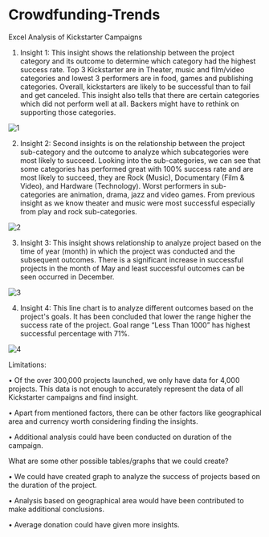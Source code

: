 # Crowdfunding-Trends
Excel Analysis of Kickstarter Campaigns

1.	Insight 1: This insight shows the relationship between the project category and its outcome to determine which category had the highest success rate. Top 3 Kickstarter are in Theater, music and film/video categories and lowest 3 performers are in food, games and publishing categories. Overall, kickstarters are likely to be successful than to fail and get canceled. This insight also tells that there are certain categories which did not perform well at all. Backers might have to rethink on supporting those categories.
 
![1](https://user-images.githubusercontent.com/44784856/56697038-7f6b8a00-66a2-11e9-9145-fda0c9b0298f.png)

2.	Insight 2: Second insights is on the relationship between the project sub-category and the outcome to analyze which subcategories were most likely to succeed. Looking into the sub-categories, we can see that some categories has performed great with 100% success rate and are most likely to succeed, they are Rock (Music), Documentary (Film & Video), and Hardware (Technology). Worst performers in sub-categories are animation, drama, jazz and video games. From previous insight as we know theater and music were most successful especially from play and rock sub-categories.

 ![2](https://user-images.githubusercontent.com/44784856/56697063-93af8700-66a2-11e9-9be0-1975cd366936.png)

3.	Insight 3: This insight shows relationship to analyze project based on the time of year (month) in which the project was conducted and the subsequent outcomes. There is a significant increase in successful projects in the month of May and least successful outcomes can be seen occurred in December.

 ![3](https://user-images.githubusercontent.com/44784856/56697106-b3df4600-66a2-11e9-946b-f9a89adc642e.png)

4.	Insight 4: This line chart is to analyze different outcomes based on the project's goals. It has been concluded that lower the range higher the success rate of the project. Goal range “Less Than 1000” has highest successful percentage with 71%.

![4](https://user-images.githubusercontent.com/44784856/56697226-e9842f00-66a2-11e9-82a9-89e6a718f214.png)

Limitations:

•	Of the over 300,000 projects launched, we only have data for 4,000 projects. This data is not enough to accurately represent the data of all Kickstarter campaigns and find insight.

•	Apart from mentioned factors, there can be other factors like geographical area and currency worth considering finding the insights.

•	Additional analysis could have been conducted on duration of the campaign.

What are some other possible tables/graphs that we could create?

•	We could have created graph to analyze the success of projects based on the duration of the project.

•	Analysis based on geographical area would have been contributed to make additional conclusions.

•	Average donation could have given more insights.





